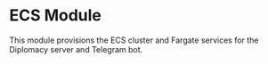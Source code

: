 # ECS Module

This module provisions the ECS cluster and Fargate services for the Diplomacy server and Telegram bot. 